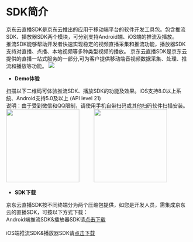 # SDK简介

 京东云直播SDK是京东云推出的应用于移动端平台的软件开发工具包。包含推流SDK、播放器SDK两个模块，可分别支持Android端、iOS端的推流及播放。   
 推流SDK能够帮助开发者快速实现稳定的视频直播采集和推流功能，播放器SDK支持对直播、点播、本地视频等多种类型视频的播放。
 京东云直播SDK是京东云提供的直播一站式服务的一部分,可为客户提供移动端音视频数据采集、处理、推流和播放等功能。
![](https://github.com/jdcloudcom/cn/blob/cn-Video-on-Demand/image/live-video/SDK-ios%E4%BA%8C%E7%BB%B4%E7%A0%81.png)

-   **Demo体验**

扫描以下二维码可体验推流SDK、播放SDK的功能及效果。iOS支持8.0以上系统、Android支持5.0及以上 (API level 21)  
说明：由于受到微信和QQ限制，请使用手机自带扫码或其他扫码软件扫描安装。<br />
<img src="https://github.com/jdcloudcom/cn/blob/cn-Video-on-Demand/image/live-video/SDK-ios%E4%BA%8C%E7%BB%B4%E7%A0%81.png" width="200" />&nbsp;&nbsp;&nbsp;&nbsp;
<img src="https://github.com/jdcloudcom/cn/blob/cn-Video-on-Demand/image/live-video/SDK%E5%AE%89%E5%8D%93%E4%BA%8C%E7%BB%B4%E7%A0%81.png" width="200" style="margin-left:20px" />

-   **SDK下载**

京东云直播SDK按不同终端分为两个压缩包提供，如您是开发人员，需集成京东云的直播SDK，可按以下方式下载：  
Android端推流SDK&播放器SDK请<a href="https://sdk-publish.oss.cn-north-1.jcloudcs.com/sdk/jdcloud_streamer_android.zip">点击下载</a><br/>  
iOS端推流SDK&播放器SDK请<a href="https://sdk-publish.oss.cn-north-1.jcloudcs.com/sdk/jdcloud_streamer_ios.zip">点击下载</a>

